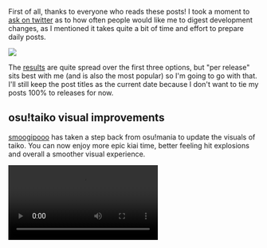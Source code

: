 First of all, thanks to everyone who reads these posts! I took a moment to [ask on twitter](https://twitter.com/ppy/status/867041831371939841) as to how often people would like me to digest development changes, as I mentioned it takes quite a bit of time and effort to prepare daily posts.

![](https://puu.sh/vZUmT/dbf1f424ee.png)

The [results](https://twitter.com/ppy/status/867045099166879748) are quite spread over the first three options, but "per release" sits best with me (and is also the most popular) so I'm going to go with that. I'll still keep the post titles as the current date because I don't want to tie my posts 100% to releases for now.

## osu!taiko visual improvements

[smoogipooo](https://github.com/smoogipooo) has taken a step back from osu!mania to update the visuals of taiko. You can now enjoy more epic kiai time, better feeling hit explosions and overall a smoother visual experience.

<video src="//puu.sh/zPnwG/50da002fef.mp4" controls />

## osu! logo beat sync

Finally, the osu! logo [bounces in time](https://github.com/ppy/osu/pull/833) with the music - even at the beatmap loading screen! osu!lazer has honestly felt hollow without this implemented until now. Note that we also have [screen-edge flashes](https://github.com/ppy/osu/pull/812) (thanks to [ColdVolcano](https://github.com/ColdVolcano) with huge code review from smoogi and I) at the main menu too.

<video src="//puu.sh/zPnZu/6c4face5d4.mp4" controls />

Now that we have the [framework](https://github.com/ppy/osu/pull/828) [in](https://github.com/ppy/osu/pull/831) [place](https://github.com/ppy/osu/pull/841) for synchronising arbitrary UI elements to the beatmap, you can be sure to see more of this playfulness happening all over the UI. With moderation, of course.

## User panels

We now have a full user panel implementation thanks to [DrabWeb](https://github.com/DrabWeb) (see [#825](https://github.com/ppy/osu/pull/825)). While you can't see it changing state in the game currently, you *can* see your own user panel by clicking the user login area top-right.

![](https://puu.sh/vZV1W/7367328368.png)

## Spinner colours improved

As per my previous blog post, we needed some framework changes to allow for more vivid spinner colours. The changes [were made](https://github.com/ppy/osu-framework/pull/737) by [paparony03](https://github.com/paparony03) and as a result I was [able to](https://github.com/ppy/osu/pull/817) bring the spinners closer in-line with their design!

<video src="//puu.sh/zPo03/a0c16a8bd7.mp4" controls />

## New release available

2017.524.0 is now available from [github releases](https://github.com/ppy/osu/releases/tag/v2017.524.0) (or via auto-update if you already have lazer installed)!